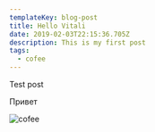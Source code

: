 ```yaml
---
templateKey: blog-post
title: Hello Vitali
date: 2019-02-03T22:15:36.705Z
description: This is my first post
tags:
  - cofee
---
```

Test post

Привет

![cofee](/img/products-grid3.jpg "cofee")
